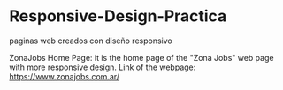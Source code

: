 # Responsive-Design-Practica
paginas web creados con diseño responsivo

ZonaJobs Home Page: it is the home page of the "Zona Jobs" web page with more responsive design. Link of the webpage: https://www.zonajobs.com.ar/ 